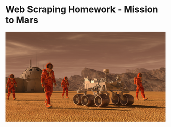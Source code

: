# Web Scraping Homework - Mission to Mars
![Mission to mars](https://github.com/sehajpreet12/UCI_homework/blob/master/web-scraping-challenge/images/mission_to_mars.png)

